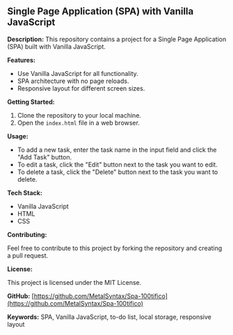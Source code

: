 ## Single Page Application (SPA) with Vanilla JavaScript

**Description:** This repository contains a project for a Single Page Application (SPA) built with Vanilla JavaScript.

**Features:**

* Use Vanilla JavaScript for all functionality.
* SPA architecture with no page reloads.
* Responsive layout for different screen sizes.

**Getting Started:**

1. Clone the repository to your local machine.
2. Open the `index.html` file in a web browser.

**Usage:**

* To add a new task, enter the task name in the input field and click the "Add Task" button.
* To edit a task, click the "Edit" button next to the task you want to edit.
* To delete a task, click the "Delete" button next to the task you want to delete.

**Tech Stack:**

* Vanilla JavaScript
* HTML
* CSS

**Contributing:**

Feel free to contribute to this project by forking the repository and creating a pull request.

**License:**

This project is licensed under the MIT License.

**GitHub:** [https://github.com/MetalSyntax/Spa-100tifico](https://github.com/MetalSyntax/Spa-100tifico)

**Keywords:** SPA, Vanilla JavaScript, to-do list, local storage, responsive layout
